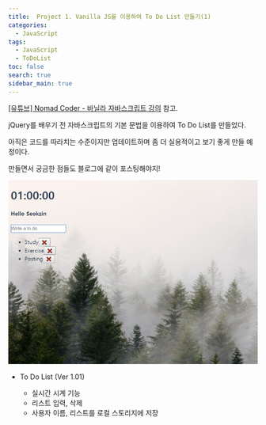 ```yaml
---
title:  Project 1. Vanilla JS를 이용하여 To Do List 만들기(1)
categories: 
  - JavaScript
tags: 
  - JavaScript
  - ToDoList
toc: false
search: true
sidebar_main: true
---
```


[[유튜브] Nomad Coder - 바닐라 자바스크립트 강의](https://www.youtube.com/playlist?list=PLLUCyU7SBaR7tOMe-ySJ5Uu1UlEBznxTr) 참고.
  
jQuery를 배우기 전 자바스크립트의 기본 문법을 이용하여 To Do List를 만들었다.
  
아직은 코드를 따라치는 수준이지만 업데이트하며 좀 더 실용적이고 보기 좋게 만들 예정이다.

만들면서 궁금한 점들도 블로그에 같이 포스팅해야지!
  



![ToDo List Ver1.01](/assets/images/190219_1.jpg)

* To Do List (Ver 1.01)

  * 실시간 시계 기능
  * 리스트 입력, 삭제
  * 사용자 이름, 리스트를 로컬 스토리지에 저장
